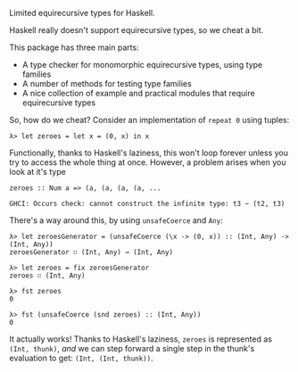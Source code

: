 Limited equirecursive types for Haskell.

Haskell really doesn't support equirecursive types, so we cheat a bit.

This package has three main parts:
- A type checker for monomorphic equirecursive types, using type families
- A number of methods for testing type families
- A nice collection of example and practical modules that require equirecursive types

So, how do we cheat? Consider an implementation of `repeat 0` using tuples:
```
λ> let zeroes = let x = (0, x) in x
```
Functionally, thanks to Haskell's laziness, this won't loop forever unless you 
try to access the whole thing at once. However, a problem arises when you look
at it's type 
```
zeroes :: Num a => (a, (a, (a, (a, ...

GHCI: Occurs check: cannot construct the infinite type: t3 ~ (t2, t3)
```

There's a way around this, by using `unsafeCoerce` and `Any`:
```
λ> let zeroesGenerator = (unsafeCoerce (\x -> (0, x)) :: (Int, Any) -> (Int, Any))
zeroesGenerator ∷ (Int, Any) → (Int, Any)

λ> let zeroes = fix zeroesGenerator
zeroes ∷ (Int, Any)

λ> fst zeroes
0

λ> fst (unsafeCoerce (snd zeroes) :: (Int, Any))
0
```

It actually works! Thanks to Haskell's laziness, `zeroes` is represented as `(Int, thunk)`,
_and_ we can step forward a single step in the thunk's evaluation to get: `(Int, (Int, thunk))`.


